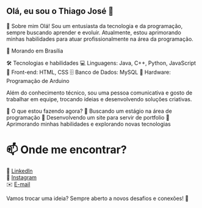 ## Olá, eu sou o Thiago José 👋

👋 Sobre mim
Olá! Sou um entusiasta da tecnologia e da programação, sempre buscando aprender e evoluir. Atualmente, estou aprimorando minhas habilidades para atuar profissionalmente na área da programação.

📍 Morando em Brasília

🛠️ Tecnologias e habilidades
  💻 Linguagens: Java, C++, Python, JavaScript
  🎨 Front-end: HTML, CSS
  🗄️ Banco de Dados: MySQL
  🤖 Hardware: Programação de Arduino

Além do conhecimento técnico, sou uma pessoa comunicativa e gosto de trabalhar em equipe, trocando ideias e desenvolvendo soluções criativas.

🌱 O que estou fazendo agora?
  🔹 Buscando um estágio na área de programação
  🔹 Desenvolvendo um site para servir de portfolio
  🔹 Aprimorando minhas habilidades e explorando novas tecnologias

# 📫 Onde me encontrar?  
🔗 [LinkedIn](https://www.linkedin.com/in/thiago-jose-tj/)  
📸 [Instagram](https://www.instagram.com/thiago_tj18/)  
✉️ [E-mail](mailto:thiago18122003@gmail.com)  
<!--🖥️ [Portfólio](https://www.seusite.com)   futuramente colocar   -->

Vamos trocar uma ideia? Sempre aberto a novos desafios e conexões! 🚀
